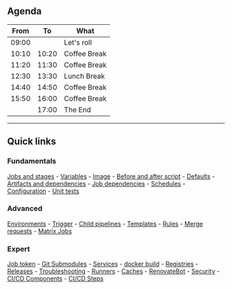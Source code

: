 ## Agenda

| From  | To    | What                                            |
|-------|-------|-------------------------------------------------|
| 09:00 |       | Let's roll <i class="fa fa-rabbit-running"></i> |
| 10:10 | 10:20 | Coffee Break <i class="fa fa-mug-hot"></i>      |
| 11:20 | 11:30 | Coffee Break <i class="fa fa-mug-hot"></i>      |
| 12:30 | 13:30 | Lunch Break <i class="fa fa-pot-food"></i>      |
| 14:40 | 14:50 | Coffee Break <i class="fa fa-mug-hot"></i>      |
| 15:50 | 16:00 | Coffee Break <i class="fa fa-mug-hot"></i>      |
|       | 17:00 | The End <i class="fa fa-flag-checkered"></i>    |

---

## Quick links

### Fundamentals

[Jobs and stages](#/gitlab_jobs) - [Variables](#/gitlab_variables) - [Image](#/gitlab_image) - [Before and after script](#/gitlab_script_blocks) - [Defaults](#/gitlab_default) - [Artifacts and dependencies](#/gitlab_artifacts) - [Job dependencies](#/gitlab_job_deps) - [Schedules](#/gitlab_schedules) - [Configuration](#/gitlab_ci_configuration) - [Unit tests](#/gitlab_unit_tests)

### Advanced

[Environments](#/gitlab_environments) - [Trigger](#/gitlab_triggers) - [Child pipelines](#/gitlab_triggers) - [Templates](#/gitlab_templates) - [Rules](#/gitlab_rules) - [Merge requests](#/gitlab_merge_requests) - [Matrix Jobs](#/gitlab_matrix_jobs)

### Expert

[Job token](#/gitlab_job_token) - [Git Submodules](#/gitlab_git_submodules) - [Services](#/gitlab_services) - [docker build](#/gitlab_docker) - [Registries](#/gitlab_registries) - [Releases](#/gitlab_releases) - [Troubleshooting](#/gitlab_troubleshooting) - [Runners](#/gitlab_runners) - [Caches](#/gitlab_caches) - [RenovateBot](#/gitlab_renovate) - [Security](#/gitlab_security) - [CI/CD Components](#/gitlab_components) - [CI/CD Steps](#/gitlab_steps)
